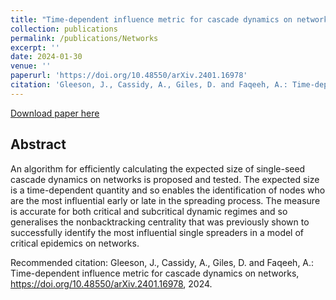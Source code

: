 ```yaml
---
title: "Time-dependent influence metric for cascade dynamics on networks"
collection: publications
permalink: /publications/Networks
excerpt: ''
date: 2024-01-30
venue: ''
paperurl: 'https://doi.org/10.48550/arXiv.2401.16978'
citation: 'Gleeson, J., Cassidy, A., Giles, D. and Faqeeh, A.: Time-dependent influence metric for cascade dynamics on networks, 2024.'
---
```

<!-- This paper is about the number 1. The number 2 is left for future work. -->

[Download paper here](https://doi.org/10.48550/arXiv.2401.16978)

## Abstract 
An algorithm for efficiently calculating the expected size of single-seed cascade dynamics on networks is proposed and tested. The expected size is a time-dependent quantity and so enables the identification of nodes who are the most influential early or late in the spreading process. The measure is accurate for both critical and subcritical dynamic regimes and so generalises the nonbacktracking centrality that was previously shown to successfully identify the most influential single spreaders in a model of critical epidemics on networks.

Recommended citation: Gleeson, J., Cassidy, A., Giles, D. and Faqeeh, A.: Time-dependent influence metric for cascade dynamics on networks, https://doi.org/10.48550/arXiv.2401.16978, 2024.